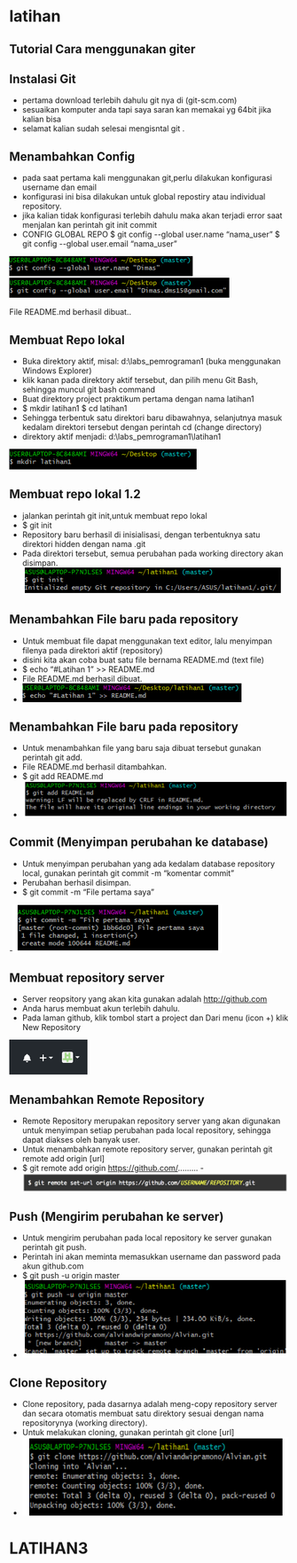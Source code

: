 ﻿# latihan
## Tutorial Cara menggunakan giter
## Instalasi Git
- pertama download terlebih dahulu git nya di (git-scm.com)
- sesuaikan komputer anda tapi saya saran kan memakai yg 64bit jika kalian bisa
- selamat kalian sudah selesai mengisntal git .

## Menambahkan Config
- pada saat pertama kali menggunakan git,perlu dilakukan konfigurasi username dan email
- konfigurasi ini bisa dilakukan untuk global repostiry atau individual repository.
- jika kalian tidak konfigurasi terlebih dahulu maka akan terjadi error saat menjalan kan perintah git init commit 
- CONFIG GLOBAL REPO
$ git config --global user.name “nama_user”
$ git config --global user.email “nama_user”

![Gitconfig](https://github.com/dimashst777/latihan1/blob/master/gambar1/Untitled%201.png)  
![repolokal](https://github.com/dimashst777/latihan1/blob/master/gambar1/2.png)

File README.md berhasil dibuat..

## Membuat Repo lokal
- Buka direktory aktif, misal: d:\labs_pemrograman1 (buka menggunakan Windows Explorer) 
- klik kanan pada direktory aktif tersebut, dan pilih menu Git Bash, sehingga muncul git bash command
- Buat direktory project praktikum pertama dengan nama latihan1
- $ mkdir latihan1 $ cd latihan1
- Sehingga terbentuk satu direktori baru dibawahnya, selanjutnya masuk kedalam direktori tersebut dengan perintah cd (change directory)
- direktory aktif menjadi: d:\labs_pemrograman1\latihan1

![mkdir](https://github.com/dimashst777/latihan1/blob/master/gambar1/3.png)

## Membuat repo lokal 1.2
- jalankan perintah git init,untuk membuat repo lokal
- $ git init
- Repository baru berhasil di inisialisasi, dengan terbentuknya satu direktori hidden dengan nama .git 
- Pada direktori tersebut, semua perubahan pada working directory akan disimpan.
![gitinit](https://github.com/dimashst777/latihan1/blob/master/gambar1/Annotation%202019-10-14%20133702.png)


## Menambahkan File baru pada repository
- Untuk membuat file dapat menggunakan text editor, lalu menyimpan filenya pada direktori aktif (repository) 
- disini kita akan coba buat satu file bernama README.md (text file)
- $ echo “#Latihan 1” >> README.md
- File README.md berhasil dibuat. 
- ![echo](https://github.com/dimashst777/latihan1/blob/master/gambar1/5.png)

## Menambahkan File baru pada repository
- Untuk menambahkan file yang baru saja dibuat tersebut gunakan perintah git add.
- File README.md berhasil ditambahkan. 
- $ git add README.md
- ![GitaddReadme](https://github.com/dimashst777/latihan1/blob/master/gambar1/Annotation%202019-10-14%20133227.png)

## Commit (Menyimpan perubahan ke database)
- Untuk menyimpan perubahan yang ada kedalam database repository local, gunakan perintah git commit -m “komentar commit”
- Perubahan berhasil disimpan.
- $ git commit -m “File pertama saya”

-![Gitcommit](https://github.com/dimashst777/latihan1/blob/master/gambar1/Annotation%202019-10-14%20133402.png)

## Membuat repository server
- Server reopsitory yang akan kita gunakan adalah http://github.com 
- Anda harus membuat akun terlebih dahulu. 
- Pada laman github, klik tombol start a project dan Dari menu (icon +) klik New Repository

![Gitmenu](https://github.com/dimashst777/latihan1/blob/master/gambar1/git%20menu.png)

## Menambahkan Remote Repository
- Remote Repository merupakan repository server yang akan digunakan untuk menyimpan setiap perubahan pada local repository, sehingga dapat diakses oleh banyak user. 
- Untuk menambahkan remote repository server, gunakan perintah git remote add origin [url]
- $ git remote add origin https://github.com/.........
-![Gitaddorigin](https://github.com/dimashst777/latihan1/blob/master/gambar1/Annotation%202019-10-15%20074703.png)

## Push (Mengirim perubahan ke server)
- Untuk mengirim perubahan pada local repository ke server gunakan perintah git push.
- Perintah ini akan meminta memasukkan username dan password pada akun github.com
- $ git push -u origin master
- ![gitpushorigin](https://github.com/dimashst777/latihan1/blob/master/gambar1/Annotation%202019-10-14%20133440.png)
## Clone Repository
- Clone repository, pada dasarnya adalah meng-copy repository server dan secara otomatis membuat satu direktory sesuai dengan nama repositorynya (working directory).
- Untuk melakukan cloning, gunakan perintah git clone [url]
- ![clone](https://github.com/dimashst777/latihan1/blob/master/gambar1/Annotation%202019-10-14%20133524.png)
# LATIHAN3
